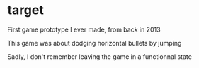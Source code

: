 # target
First game prototype I ever made, from back in 2013

This game was about dodging horizontal bullets by jumping 

Sadly, I don't remember leaving the game in a functionnal state
